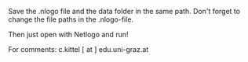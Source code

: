 Save the .nlogo file and the data folder in the same path.
Don't forget to change the file paths in the .nlogo-file.

Then just open with Netlogo and run!

For comments: c.kittel [ at ] edu.uni-graz.at
